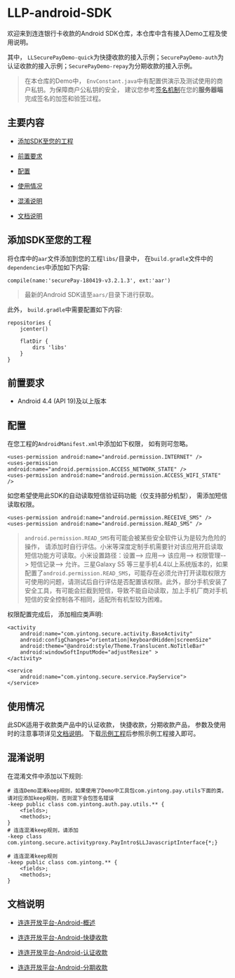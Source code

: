 # LLP-android-SDK

欢迎来到连连银行卡收款的Android SDK仓库，本仓库中含有接入Demo工程及使用说明。

其中， ```LLSecurePayDemo-quick```为快捷收款的接入示例；```SecurePayDemo-auth```为认证收款的接入示例；```SecurePayDemo-repay```为分期收款的接入示例。

> 在本仓库的Demo中， ```EnvConstant.java```中有配置供演示及测试使用的商户私钥。为保障商户公私钥的安全， 建议您参考[签名机制](https://openllp.lianlianpay.com/docs/development/signature-overview)在您的**服务器端**完成签名的加签和验签过程。


## 主要内容

* [添加SDK至您的工程](#添加sdk至您的工程)

* [前置要求](#前置要求)

* [配置](#配置)

* [使用情况](#使用情况)

* [混淆说明](#混淆说明)

* [文档说明](#文档说明)

## 添加SDK至您的工程

将仓库中的```aar```文件添加到您的工程```libs/```目录中， 在```build.gradle```文件中的```dependencies```中添加如下内容:

```
compile(name:'securePay-180419-v3.2.1.3', ext:'aar')
```

> 最新的Android SDK请至```aars/```目录下进行获取。

此外， ```build.gradle```中需要配置如下内容:

```
repositories {
    jcenter()

    flatDir {
        dirs 'libs'
    }
}
```

## 前置要求

* Android 4.4 (API 19)及以上版本

## 配置

在您工程的```AndroidManifest.xml```中添加如下权限， 如有则可忽略。

```
<uses-permission android:name="android.permission.INTERNET" />
<uses-permission android:name="android.permission.ACCESS_NETWORK_STATE" />
<uses-permission android:name="android.permission.ACCESS_WIFI_STATE" />
```

如您希望使用此SDK的自动读取短信验证码功能（仅支持部分机型）， 需添加短信读取权限。

```
<uses-permission android:name="android.permission.RECEIVE_SMS" />
<uses-permission android:name="android.permission.READ_SMS" />
```

> ```android.permission.READ_SMS```有可能会被某些安全软件认为是较为危险的操作， 请添加时自行评估。小米等深度定制手机需要针对该应用开启读取短信功能方可读取。小米设置路径：设置--> 应用--> 该应用--> 权限管理--> 短信记录--> 允许。三星Galaxy S5 等三星手机4.4以上系统版本的，如果配置了```android.permission.READ_SMS```，可能存在必须允许打开读取权限方可使用的问题，请测试后自行评估是否配置该权限。此外，部分手机安装了安全工具，有可能会拦截到短信，导致不能自动读取，加上手机厂商对手机短信的安全控制各不相同，适配所有机型较为困难。

权限配置完成后， 添加相应类声明:

```
<activity
    android:name="com.yintong.secure.activity.BaseActivity"
    android:configChanges="orientation|keyboardHidden|screenSize"
    android:theme="@android:style/Theme.Translucent.NoTitleBar"
    android:windowSoftInputMode="adjustResize" >
</activity>

<service
    android:name="com.yintong.secure.service.PayService">
</service>
```

## 使用情况

此SDK适用于收款类产品中的认证收款， 快捷收款，分期收款产品， 参数及使用时的注意事项详见[文档说明](#文档说明)。 下载[示例工程](https://github.com/LianLianPay/LLP-Android-SDK/releases)后参照示例工程接入即可。

## 混淆说明

在混淆文件中添加以下规则:

```
# 连连Demo混淆keep规则，如果使用了Demo中工具包com.yintong.pay.utils下面的类，请对应添加keep规则，否则混下会包签名错误
-keep public class com.yintong.auth.pay.utils.** {
    <fields>;
    <methods>;
}
# 连连混淆keep规则，请添加
-keep class com.yintong.secure.activityproxy.PayIntro$LLJavascriptInterface{*;}

# 连连混淆keep规则
-keep public class com.yintong.** {
    <fields>;
    <methods>;
}
```


## 文档说明

* [连连开放平台-Android-概述](https://openllp.lianlianpay.com/docs/receive-money/android/overview)

* [连连开放平台-Android-快捷收款](https://openllp.lianlianpay.com/docs/receive-money/android/express)

* [连连开放平台-Android-认证收款](https://openllp.lianlianpay.com/docs/receive-money/android/authenticate)

* [连连开放平台-Android-分期收款](https://openllp.lianlianpay.com/docs/receive-money/android/instalment)